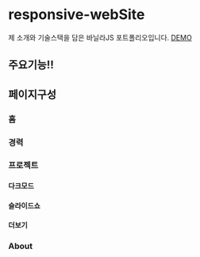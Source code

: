 # responsive-webSite
 제 소개와 기술스택을 담은 바닐라JS 포트폴리오입니다.
[DEMO](https://jjb7134.github.io/responsive-webSite/)

## 주요기능!!


## 페이지구성
### 홈
### 경력
### 프로젝트
#### 다크모드
#### 슬라이드쇼
#### 더보기
#### 
### About
